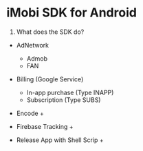 # iMobi SDK for Android

01. What does the SDK do?

 - AdNetwork
    + Admob
    + FAN

 - Billing (Google Service)
    + In-app purchase (Type INAPP)
    + Subscription (Type SUBS)
   
 - Encode
    + 
   
 - Firebase Tracking
    +

 - Release App with Shell Scrip
    +